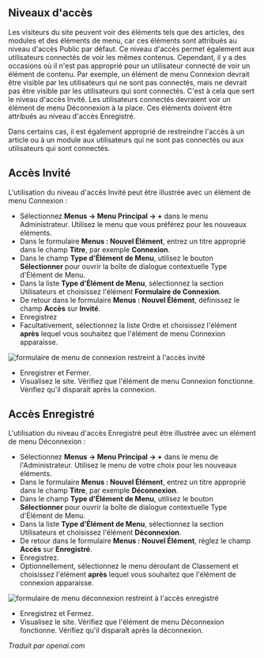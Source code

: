 <!-- Filename: J4.x:Guest_Access / Display title: Accès Invité -->

## Niveaux d'accès

Les visiteurs du site peuvent voir des éléments tels que des articles, des modules et des éléments de menu, car ces éléments sont attribués au niveau d'accès Public par défaut. Ce niveau d'accès permet également aux utilisateurs connectés de voir les mêmes contenus. Cependant, il y a des occasions où il n'est pas approprié pour un utilisateur connecté de voir un élément de contenu. Par exemple, un élément de menu Connexion devrait être visible par les utilisateurs qui ne sont pas connectés, mais ne devrait pas être visible par les utilisateurs qui sont connectés. C'est à cela que sert le niveau d'accès Invité. Les utilisateurs connectés devraient voir un élément de menu Déconnexion à la place. Ces éléments doivent être attribués au niveau d'accès Enregistré.

Dans certains cas, il est également approprié de restreindre l'accès à un article ou à un module aux utilisateurs qui ne sont pas connectés ou aux utilisateurs qui sont connectés.

## Accès Invité

L'utilisation du niveau d'accès Invité peut être illustrée avec un élément de menu Connexion :

- Sélectionnez **Menus → Menu Principal → +** dans le menu Administrateur. Utilisez le menu que vous préférez pour les nouveaux éléments.
- Dans le formulaire **Menus : Nouvel Élément**, entrez un titre approprié dans le champ **Titre**, par exemple **Connexion**.
- Dans le champ **Type d'Élément de Menu**, utilisez le bouton **Sélectionner** pour ouvrir la boîte de dialogue contextuelle Type d'Élément de Menu.
- Dans la liste **Type d'Élément de Menu**, sélectionnez la section Utilisateurs et choisissez l'élément **Formulaire de Connexion**.
- De retour dans le formulaire **Menus : Nouvel Élément**, définissez le champ **Accès** sur **Invité**.
- Enregistrez
- Facultativement, sélectionnez la liste Ordre et choisissez l'élément **après** lequel vous souhaitez que l'élément de menu Connexion apparaisse.

![formulaire de menu de connexion restreint à l'accès invité](../../../en/images/users/guest-access-menu-login.png)

- Enregistrer et Fermer.
- Visualisez le site. Vérifiez que l'élément de menu Connexion fonctionne. Vérifiez qu'il disparaît après la connexion.

## Accès Enregistré

L'utilisation du niveau d'accès Enregistré peut être illustrée avec un élément de menu Déconnexion :

- Sélectionnez **Menus → Menu Principal → +** dans le menu de l'Administrateur. Utilisez le menu de votre choix pour les nouveaux éléments.
- Dans le formulaire **Menus : Nouvel Élément**, entrez un titre approprié dans le champ **Titre**, par exemple **Déconnexion**.
- Dans le champ **Type d'Élément de Menu**, utilisez le bouton **Sélectionner** pour ouvrir la boîte de dialogue contextuelle Type d'Élément de Menu.
- Dans la liste **Type d'Élément de Menu**, sélectionnez la section Utilisateurs et choisissez l'élément **Déconnexion**.
- De retour dans le formulaire **Menus : Nouvel Élément**, réglez le champ **Accès** sur **Enregistré**.
- Enregistrez.
- Optionnellement, sélectionnez le menu déroulant de Classement et choisissez l'élément **après** lequel vous souhaitez que l'élément de connexion apparaisse.

![formulaire de menu déconnexion restreint à l'accès enregistré](../../../en/images/users/guest-access-menu-logout.png)

- Enregistrez et Fermez.
- Visualisez le site. Vérifiez que l'élément de menu Déconnexion fonctionne. Vérifiez qu'il disparaît après la déconnexion.

*Traduit par openai.com*

